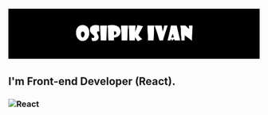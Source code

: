 [![Header](https://github.com/Fuza322/Fuza322/blob/main/assets/Untitled.png)](https://github.com/Fuza322)

## I'm Front-end Developer (React). ##

### ![React](https://img.shields.io/badge/-React-5ED3F3) ###